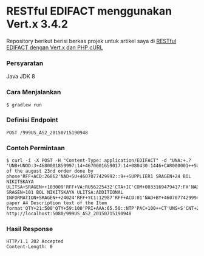 # RESTful EDIFACT menggunakan Vert.x 3.4.2
Repository berikut berisi berkas projek untuk artikel saya di [RESTful EDIFACT dengan Vert.x dan PHP cURL](https://yu88p.app.goo.gl/xmcJ)

### Persyaratan
Java JDK 8

### Cara Menjalankan

```
$ gradlew run
```

### Definisi Endpoint

    POST /999US_AS2_20150715190948

### Contoh Permintaan
```
$ curl -i -X POST -H "Content-Type: application/EDIFACT" -d "UNA:+.? 'UNB+UNOD:3+4680001859997:14+4670001659017:14+080430:1446+CAR000001++SUPAPEXORV13MB++1++1'UNH+123456789+ORDERS:D:01B:UN:EAN010'BGM+220:::ORDERS+12345678+9'DTM+137:20080430:102'DTM+2:20080501:102'DTM+64:20080501:102'DTM+63:20080503:102'FTX+PUR+1++Confirmation of the august 23rd order done by phone'RFF+ACD:26862'NAD+SU+4607077429992::9++SUPPLIER1 SRAGEN+24 BOL NIKITSKAYA ULITSA+SRAGEN++103009'RFF+VA:RU56225432'CTA+IC'COM+0033169479417:FX'NAD+DP+4607077429992::9++CARREFOUR SRAGEN+101 BOL NIKITSKAYA ULITSA:ADDITIONAL INFORMATION+SRAGEN++24024'RFF+YC1:12987'RFF+ACD:01'NAD+BY+4607077429994::9'RFF+SD:10'CUX+2:RON:9'LIN+1++4602345111115:SRV'IMD+F+ANM+:::white paper A4 Description text of the Item format'QTY+21:500'QTY+59:100'PRI+AAA:65.50::NTP'PAC+100++CT'UNS+S'CNT+2:1'UNT+27+123456789'UNZ+1+CAR000001'" http://localhost:5080/999US_AS2_20150715190948
```

### Hasil Response
```
HTTP/1.1 202 Accepted
Content-Length: 0
```
